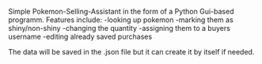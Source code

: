 Simple Pokemon-Selling-Assistant in the form of a Python Gui-based programm. 
Features include: 
-looking up pokemon
-marking them as shiny/non-shiny
-changing the quantity
-assigning them to a buyers username
-editing already saved purchases

The data will be saved in the .json file but it can create it by itself if needed.
